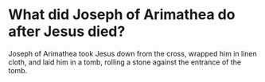# What did Joseph of Arimathea do after Jesus died?

Joseph of Arimathea took Jesus down from the cross, wrapped him in linen cloth, and laid him in a tomb, rolling a stone against the entrance of the tomb.
